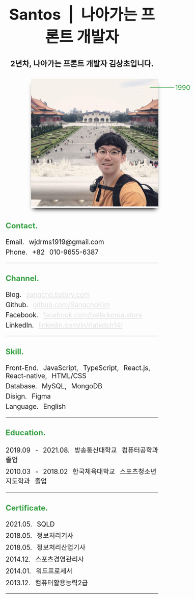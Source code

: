 <style>
.subject-warpper{
    width: 50%;
    margin: 0 auto;
    font-size: 1.5rem;
    position: absolute;
    top: 30vh;
    left: 50%;
    transform: translateX(-50%);
}

.contact-warpper{
    width: 50%;
    margin: 0 auto;
    padding: 15px 0;
}

.intro-wrapper {
    display: flex;
    justify-content: right;
    align-items: center;
}

.subject-warpper .prImage-wrapper{
   position: relative;
   width: 25rem;
   height: auto;
   box-shadow: 0px 10px 13px -7px #000000, 5px 5px 15px 5px rgba(0, 0, 0, 0);
}

.subject-warpper .prImage-wrapper .birth{
   position: absolute;
   top: 15px;
   right: -100px;
   color: rgb(52, 160, 65);
   font-wight: bold;
}

.subject-warpper .prImage-wrapper::after{
    position: absolute;
    content: '';
    border-bottom: 1px rgb(52, 160, 65) solid;
    top: -49px;
    right: -50px;
    height: 76px;
    width: 76px;
    display: block;
}

.subject-warpper img{
   width: 100%;
   height: 100%;
}


.contact-warpper .title{
   color: rgb(52, 160, 65);
   font-size: 1.5rem;
}

.contact-warpper div {
    margin-bottom: 7px;
    word-spacing: 9px;
    font-size: 1.3rem;
}

.contact-warpper a {
    color: #dddd;
}

.subject-warpper .mobile{ 
    display: none;
}

.subject-warpper .title{
  
  color: rgb(52, 160, 65);
  font-size: 1.5rem;
}

.subject-warpper div {
    margin-bottom: 7px;
    word-spacing: 9px;
    font-size: 1.3rem;
}

.subject-warpper a {
    color: #dddd;
}

.empty {
    height: 200vh;
    overflow: hidden;
    display: none;
}

@media screen and (max-width: 1280px) {
    .subject-warpper .mobile {
        display: block;
    } 
    .contact-warpper{
        display: none;
    }

    .empty {
        display: block;
    }
}
</style>

<div class="subject-warpper">
    <h1 align="center">Santos &nbsp;|&nbsp; 나아가는 프론트 개발자</h1>
    <h4 align="center">2년차, 나아가는 프론트 개발자 김상초입니다.</h4>
    <div class="intro-wrapper">
        <div align="center" class="prImage-wrapper">
            <img src="../image/kimsangcho.jpg" alt="kimsangcho" >
            <div class="birth">1990</div>
        </div>
    </div>
    <div class="mobile">
        <h3 class="title">Contact.</h3>
        <div>Email. wjdrms1919@gmail.com</div>
        <div>Phone. +82 010-9655-6387</div>
        <hr>
        <h3 class="title">Channel.</h3>
        <div>Blog. <a href="https://sangcho.tistory.com" target="_blank">sangcho.tistory.com</a></div>
        <div>Github. <a href="https://github.com/SangchoKim" target="_blank">github.com/SangchoKim</a></div>
        <div>Facebook. <a href="https://www.facebook.com/belle.korea.store" target="_blank">facebook.com/belle.korea.store</a></div>
        <div>LinkedIn. <a href="https://www.linkedin.com/in/rlatkdch14/" target="_blank">linkedin.com/in/rlatkdch14/</a></div>
        <hr>
        <h3 class="title">Skill.</h3>
        <div>Front-End. JavaScript, TypeScript, React.js, React-native, HTML/CSS</div>
        <div>Database. MySQL, MongoDB</div>
        <div>Disign. Figma</div>
        <div>Language. English</div>
        <hr>
        <h3 class="title">Education.</h3>
        <div>2019.09 - 2021.08. 방송통신대학교 컴퓨터공학과 졸업</div>
        <div>2010.03 - 2018.02 한국체육대학교 스포츠청소년지도학과 졸업</div>
        <hr>
        <h3 class="title">Certificate.</h3>
        <div>2021.05. SQLD</div>
        <div>2018.05. 정보처리기사</div>
        <div>2018.05. 정보처리산업기사</div>
        <div>2014.12. 스포츠경영관리사</div>
        <div>2014.01. 워드프로세서</div>
        <div>2013.12. 컴퓨터활용능력2급</div>
        <hr>
    </div>
</div>

<div class="empty" ></div> 

<div class="contact-warpper" >
    <h3 class="title">Contact.</h3>
    <div>Email. wjdrms1919@gmail.com</div>
    <div>Phone. +82 010-9655-6387</div>
    <hr>
    <h3 class="title">Channel.</h3>
    <div>Blog. <a href="https://sangcho.tistory.com" target="_blank">sangcho.tistory.com</a></div>
    <div>Github. <a href="https://github.com/SangchoKim" target="_blank">github.com/SangchoKim</a></div>
    <div>Facebook. <a href="https://www.facebook.com/belle.korea.store" target="_blank">facebook.com/belle.korea.store</a></div>
    <div>LinkedIn. <a href="https://www.linkedin.com/in/rlatkdch14/" target="_blank">linkedin.com/in/rlatkdch14/</a></div>
    <hr>
    <h3 class="title">Skill.</h3>
    <div>Front-End. JavaScript, TypeScript, React.js, React-native, HTML/CSS</div>
    <div>Database. MySQL, MongoDB</div>
    <div>Disign. Figma</div>
    <div>Language. English</div>
    <hr>
    <h3 class="title">Education.</h3>
    <div>2019.09 - 2021.08. 방송통신대학교 컴퓨터공학과 졸업</div>
    <div>2010.03 - 2018.02 한국체육대학교 스포츠청소년지도학과 졸업</div>
    <hr>
    <h3 class="title">Certificate.</h3>
    <div>2021.05. SQLD</div>
    <div>2018.05. 정보처리기사</div>
    <div>2018.05. 정보처리산업기사</div>
    <div>2014.12. 스포츠경영관리사</div>
    <div>2014.01. 워드프로세서</div>
    <div>2013.12. 컴퓨터활용능력2급</div>
    <hr>
</div>




